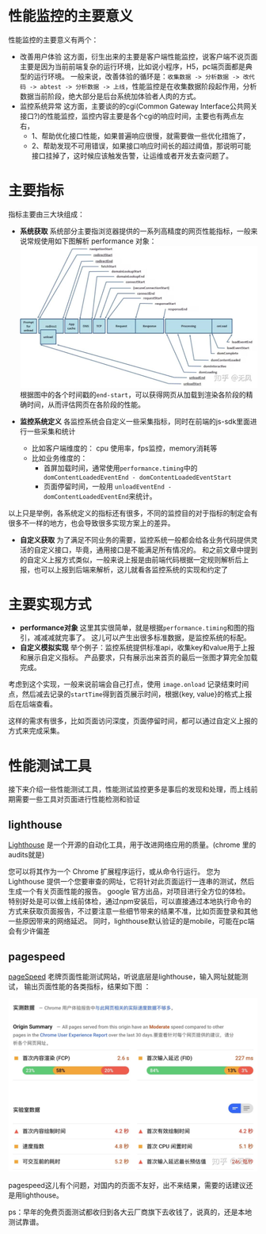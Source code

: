 
# 性能监控的主要意义
性能监控的主要意义有两个： 
* 改善用户体验 这方面，衍生出来的主要是客户端性能监控，说客户端不说页面主要是因为当前前端复杂的运行环境，比如说小程序，H5，pc端页面都是典型的运行环境。 一般来说，改善体验的循环是：`收集数据 -> 分析数据 -> 改代码 -> abtest -> 分析数据 -> 上线`，性能监控是在收集数据阶段起作用，分析数据当前阶段，绝大部分是后台系统加体验者人肉的方式。
* 监控系统异常 这方面，主要谈的的cgi(Common Gateway Interface公共网关接口?)的性能监控，监控内容主要是各个cgi的响应时间，主要也有两点左右，
  * 1、帮助优化接口性能，如果普遍响应很慢，就需要做一些优化措施了，
  * 2、帮助发现不可用错误，如果接口响应时间长的超过阈值，那说明可能接口挂掉了，这时候应该触发告警，让运维或者开发去查问题了。

# 主要指标
指标主要由三大块组成： 
* **系统获取** 系统部分主要指浏览器提供的一系列高精度的网页性能指标，一般来说常规使用如下图解析 performance 对象：
![](./performance.jpg)
根据图中的各个时间戳的`end-start`，可以获得网页从加载到渲染各阶段的精确时间，从而评估网页在各阶段的性能。

* **监控系统定义** 各监控系统会自定义一些采集指标，同时在前端的js-sdk里面进行一些采集和统计 
  * 比如客户端维度的： cpu 使用率，fps监控，memory消耗等 
  * 比如业务维度的：
    * 首屏加载时间，通常使用`performance.timing`中的`domContentLoadedEventEnd - domContentLoadedEventStart` 
    * 页面停留时间，一般用 `unloadEventEnd - domContentLoadedEventEnd`来统计。

以上只是举例，各系统定义的指标还有很多，不同的监控目的对于指标的制定会有很多不一样的地方，也会导致很多实现方案上的差异。

* **自定义获取** 为了满足不同业务的需要，监控系统一般都会给各业务代码提供灵活的自定义接口，毕竟，通用接口是不能满足所有情况的。 和之前文章中提到的自定义上报方式类似，一般来说上报是由前端代码根据一定规则解析后上报，也可以上报到后端来解析，这儿就看各监控系统的实现和约定了

# 主要实现方式

* **performance对象** 这里其实很简单，就是根据`performance.timing`和图的指引，减减减就完事了。 这儿可以产生出很多标准数据，是监控系统的标配。
* **自定义模拟实现** 举个例子：监控系统提供标准api，收集key和value用于上报和展示自定义指标。 产品要求，只有展示出来首页的最后一张图才算完全加载完成。

考虑到这个实现，一般来说前端会自己打点，使用 `image.onload` 记录结束时间点，然后减去记录的`startTime`得到首页展示时间，根据{key, value}的格式上报后在后端查看。

这样的需求有很多，比如页面访问深度，页面停留时间，都可以通过自定义上报的方式来完成采集。

# 性能测试工具
接下来介绍一些性能测试工具，性能测试监控更多是事后的发现和处理，而上线前期需要一些工具对页面进行性能检测和验证 

## lighthouse
[Lighthouse](https://github.com/GoogleChrome/lighthouse) 是一个开源的自动化工具，用于改进网络应用的质量。(chrome 里的 audits就是) 

您可以将其作为一个 Chrome 扩展程序运行，或从命令行运行。 您为 Lighthouse 提供一个您要审查的网址，它将针对此页面运行一连串的测试，然后生成一个有关页面性能的报告。 google 官方出品，对项目进行全方位的体检。 特别好处是可以做上线前体检，通过npm安装后，可以直接通过本地执行命令的方式来获取页面报告，不过要注意一些细节带来的结果不准，比如页面登录和其他一些原因带来的网络延迟。 同时，lighthouse默认验证的是mobile，可能在pc端会有少许偏差

## pagespeed 
[pageSpeed](https://developers.google.com/speed) 老牌页面性能测试网站，听说底层是lighthouse，输入网址就能测试， 输出页面性能的各类指标，结果如下图 ：

![](./pagespeed.jpg)

pagespeed这儿有个问题，对国内的页面不友好，出不来结果，需要的话建议还是用lighthouse。

ps：早年的免费页面测试都收归到各大云厂商旗下去收钱了，说真的，还是本地测试靠谱。

